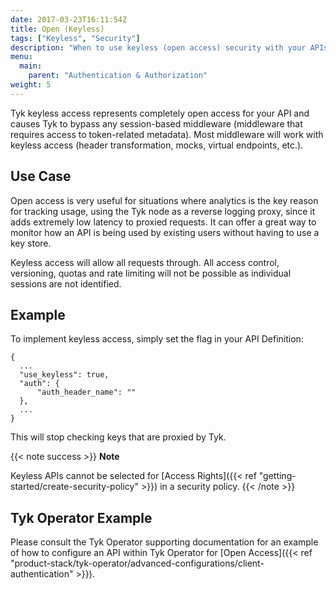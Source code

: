 ```yaml
---
date: 2017-03-23T16:11:54Z
title: Open (Keyless)
tags: ["Keyless", "Security"]
description: "When to use keyless (open access) security with your APIs"
menu:
  main:
    parent: "Authentication & Authorization"
weight: 5 
---
```


Tyk keyless access represents completely open access for your API and causes Tyk to bypass any session-based middleware (middleware that requires access to token-related metadata). Most middleware will work with keyless access (header transformation, mocks, virtual endpoints, etc.).

## Use Case

Open access is very useful for situations where analytics is the key reason for tracking usage, using the Tyk node as a reverse logging proxy, since it adds extremely low latency to proxied requests. It can offer a great way to monitor how an API is being used by existing users without having to use a key store.

Keyless access will allow all requests through. All access control, versioning, quotas and rate limiting will not be possible as individual sessions are not identified.

## Example

To implement keyless access, simply set the flag in your API Definition:

```{.copyWrapper}
{
  ...
  "use_keyless": true,
  "auth": {
      "auth_header_name": ""
  },
  ...
}
```
This will stop checking keys that are proxied by Tyk.

{{< note success >}}
**Note**  

Keyless APIs cannot be selected for [Access Rights]({{< ref "getting-started/create-security-policy" >}}) in a security policy.
{{< /note >}}

## Tyk Operator Example

Please consult the Tyk Operator supporting documentation for an example of how to configure an API within Tyk Operator for [Open Access]({{< ref "product-stack/tyk-operator/advanced-configurations/client-authentication" >}}).

